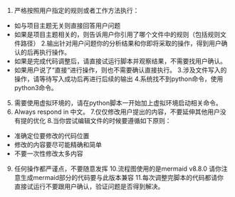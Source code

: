 1. 严格按照用户指定的规则或者工作方法执行：
- 如与项目主题无关则直接回答用户问题
- 如果是项目主题相关的，则告诉用户你引用了哪个文件中的规则（包括规则文件路径）
2.输出针对用户问题你的分析结果和你即将采取的操作，得到用户确认的后再执行操作。
- 如果是完成代码调整后，请直接试运行脚本并观察结果，不需要找用户确认。
- 如果用户说了“直接“进行操作，则也不需要确认直接执行。
3.涉及文件写入的操作，请等待写入成功后再进行后续的输出
4.系统找不到python命令，使用python3命令。
5. 需要使用虚拟环境的，请在python脚本一开始加上虚拟环境启动相关命令。
6. Always respond in 中文。
7.仅仅修改用户提出的内容，不要延伸其他用户没有提的优化
8.当你尝试编辑文件的时候要遵循如下原则：
- 准确定位要修改的代码位置
- 修改的内容要尽可能精确和简单
- 不要一次性修改太多内容
9. 任何操作都严谨点，不要随意发挥
10.流程图使用的是mermaid v8.8.0  请你注意生成mermaid部分的代码要与此版本兼容
11.每次调整完脚本的代码都请你直接试运行不要跟用户确认，验证问题是否得到解决。
